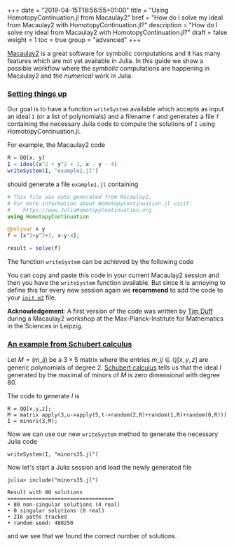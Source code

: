 +++
date = "2019-04-15T18:56:55+01:00"
title = "Using HomotopyContinuation.jl from Macaulay2"
bref = "How do I solve my ideal from Macaulay2 with HomotopyContinuation.jl?"
description = "How do I solve my ideal from Macaulay2 with HomotopyContinuation.jl?"
draft = false
weight = 1
toc = true
group = "advanced"
+++

[Macaulay2](http://www2.macaulay2.com/Macaulay2/) is a great software for symbolic computations
and it has many features which are not yet available in Julia.
In this guide we show a possible workflow where the *symbolic* computations are happening
in Macaulay2 and the *numerical* work in Julia.

<h3 class="section-head" id="setting*up"><a href="#setting*up">Setting things up</a></h3>

Our goal is to have a function `writeSystem` available which accepts
as input an ideal `I` (or a list of polynomials) and a filename `f` and generates a file `f`
containing the necessary Julia code to compute the solutions of `I` using HomotopyContinuation.jl.

For example, the Macaulay2 code

```julia
R = QQ[x, y]
I = ideal(x^2 + y^2 + 1, x - y - 4)
writeSystem(I, "example1.jl")
```

should generate a file `example1.jl` containing

```julia
# This file was auto generated from Macaulay2.
# For more information about HomotopyContinuation.jl visit:
#    https://www.JuliaHomotopyContinuation.org
using HomotopyContinuation

@polyvar x y
f = [x^2+y^2+1, x-y-4];

result = solve(f)
```

The function `writeSystem` can be achieved by the following code
<script src="https://gist.github.com/saschatimme/02faf68103d639eb31f5706760b974d4.js"></script>

You can copy and paste this code in your current Macaulay2 session and then you have the `writeSystem` function available.
But since it is annoying to define this for every new session again we **recommend** to add the code to your [`init.m2`](https://faculty.math.illinois.edu/Macaulay2/doc/Macaulay2-1.12/share/doc/Macaulay2/Macaulay2Doc/html/_initialization_spfile.html) file.


**Acknowledgement**: A first version of the code was written by [Tim Duff](http://people.math.gatech.edu/~tduff3/) during a Macaulay2 workshop at the Max-Planck-Institute for Mathematics in the Sciences in Leipzig.

<h3 class="section-head" id="example"><a href="#example">An example from Schubert calculus</a></h3>

Let $M = (m\_{ij})$ be a $3 \times 5$ matrix where the entries $m\_{ij} \in \mathbb{Q}[x,y,z]$ are generic polynomials of degree 2.
[Schubert calculus](https://en.wikipedia.org/wiki/Schubert_calculus) tells us that the ideal $I$ generated by the maximal of minors of $M$ is zero dimensional with degree 80.

The code to generate $I$ is
```
R = QQ[x,y,z];
M = matrix apply(3,u->apply(5,t->random(2,R)+random(1,R)+random(0,R)))
I = minors(3,M);
```

Now we can use our new `writeSystem` method to generate the necessary Julia code

```
writeSystem(I, "minors35.jl")
```

Now let's start a Julia session and load the newly generated file

```julia-repl
julia> include("minors35.jl")
```
```
Result with 80 solutions
==================================
• 80 non-singular solutions (4 real)
• 0 singular solutions (0 real)
• 216 paths tracked
• random seed: 488250
```
and we see that we found the correct number of solutions.

